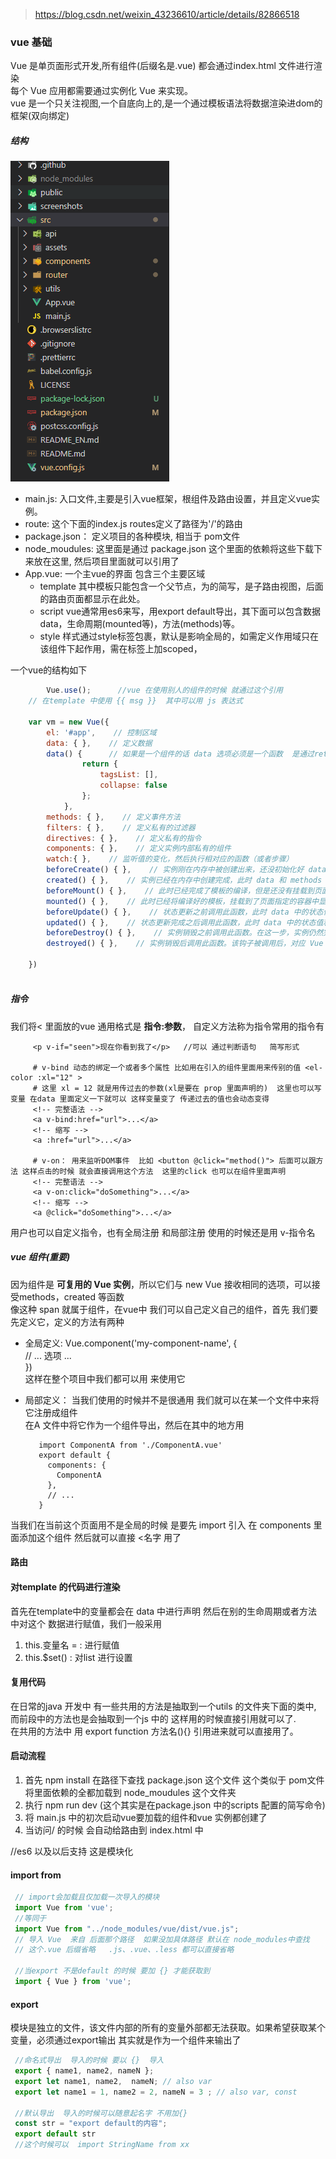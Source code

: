 > https://blog.csdn.net/weixin_43236610/article/details/82866518

### vue 基础
   Vue 是单页面形式开发,所有组件(后缀名是.vue) 都会通过index.html 文件进行渲染  
   每个 Vue 应用都需要通过实例化 Vue 来实现。  
   vue 是一个只关注视图,一个自底向上的,是一个通过模板语法将数据渲染进dom的框架(双向绑定)
   
   ##### 结构
   ![image](image/vue项目结构.png)  
   * main.js: 入口文件,主要是引入vue框架，根组件及路由设置，并且定义vue实例。
   * route: 这个下面的index.js routes定义了路径为'/'的路由
   * package.json： 定义项目的各种模块, 相当于 pom文件
   * node_moudules:  这里面是通过 package.json 这个里面的依赖将这些下载下来放在这里, 然后项目里面就可以引用了
   * App.vue: 一个主vue的界面 包含三个主要区域
        - template 
          其中模板只能包含一个父节点，<router-view/>为<router-view></router-view>的简写，是子路由视图，后面的路由页面都显示在此处。
        - script
          vue通常用es6来写，用export default导出，其下面可以包含数据data，生命周期(mounted等)，方法(methods)等。
        - style
          样式通过style标签<style></style>包裹，默认是影响全局的，如需定义作用域只在该组件下起作用，需在标签上加scoped，<style scoped></style>
    
   一个vue的结构如下
   ```javascript
           Vue.use();      //vue 在使用别人的组件的时候 就通过这个引用
       // 在template 中使用 {{ msg }}  其中可以用 js 表达式 
   
       var vm = new Vue({
           el: '#app',    // 控制区域
           data: { },    // 定义数据
           data() {      // 如果是一个组件的话 data 选项必须是一个函数  是通过return 和数据相关联的  
                   return {
                       tagsList: [],
                       collapse: false
                   };
               },   
           methods: { },    // 定义事件方法
           filters: { },    // 定义私有的过滤器
           directives: { },    // 定义私有的指令
           components: { },    // 定义实例内部私有的组件
           watch:{ },    // 监听值的变化，然后执行相对应的函数（或者步骤）
           beforeCreate() { },    // 实例刚在内存中被创建出来，还没初始化好 data 和 methods 属性之前调用此函数
           created() { },    // 实例已经在内存中创建完成，此时 data 和 methods 属性初始化完成，页面（HTML）加载完成之前（未开始编译模板）调用此函数。执行顺序：父组件 -> 子组件
           beforeMount() { },    // 此时已经完成了模板的编译，但是还没有挂载到页面中，在挂载开始之前调用此函数
           mounted() { },    // 此时已经将编译好的模板，挂载到了页面指定的容器中显示。页面（HTML）加载完成之后调用此函数。执行顺序：子组件 -> 父组件
           beforeUpdate() { },    // 状态更新之前调用此函数，此时 data 中的状态值是最新的，但是界面上显示的数据还是旧的，因为此时还没有开始重新渲染 DOM 节点
           updated() { },    // 状态更新完成之后调用此函数，此时 data 中的状态值和界面上显示的数据，都已经完成了更新，界面已经被重新渲染好了
           beforeDestroy() { },    // 实例销毁之前调用此函数。在这一步，实例仍然完全可用
           destroyed() { },    // 实例销毁后调用此函数。该钩子被调用后，对应 Vue 实例的所有指令都被解绑，所有的事件监听器被移除，所有的子实例也都被销毁
   
       })
       
   ```

   ##### 指令
   我们将< 里面放的vue 通用格式是 **指令:参数**， 自定义方法称为指令常用的指令有
   ```text
        <p v-if="seen">现在你看到我了</p>   //可以 通过判断语句   简写形式 
        
        # v-bind 动态的绑定一个或者多个属性 比如用在引入的组件里面用来传别的值 <el-color :xl="12" > 
        # 这里 xl = 12 就是用传过去的参数(xl是要在 prop 里面声明的)  这里也可以写变量 在data 里面定义一下就可以 这样变量变了 传递过去的值也会动态变得
        <!-- 完整语法 -->
        <a v-bind:href="url">...</a>
        <!-- 缩写 -->
        <a :href="url">...</a>
    
        # v-on： 用来监听DOM事件  比如 <button @click="method()"> 后面可以跟方法 这样点击的时候 就会直接调用这个方法  这里的click 也可以在组件里面声明
        <!-- 完整语法 -->
        <a v-on:click="doSomething">...</a>
        <!-- 缩写 -->
        <a @click="doSomething">...</a>
```
   用户也可以自定义指令，也有全局注册 和局部注册 使用的时候还是用 v-指令名




   ##### vue 组件(重要)
   因为组件是 **可复用的 Vue 实例**，所以它们与 new Vue 接收相同的选项，可以接受methods，created 等函数  
   像这种<span></span>  span 就属于组件，在vue中 我们可以自己定义自己的组件，首先 我们要先定义它，定义的方法有两种
   * 全局定义: Vue.component('my-component-name', {  
             // ... 选项 ...  
           })   
           这样在整个项目中我们都可以用 <my-component-name></my-component-name> 来使用它
   * 局部定义： 当我们使用的时候并不是很通用 我们就可以在某一个文件中来将它注册成组件  
            在A 文件中将它作为一个组件导出，然后在其中的地方用  
            
            import ComponentA from './ComponentA.vue'
            export default {
              components: {
                ComponentA
              },
              // ...
            }
   
   当我们在当前这个页面用不是全局的时候 是要先 import 引入 在 components 里面添加这个组件 然后就可以直接 <名字 用了 
   
   #### 路由
   
   
   
   #### 对template 的代码进行渲染
   首先在template中的变量都会在 data 中进行声明 然后在别的生命周期或者方法中对这个 数据进行赋值，我们一般采用  
   1. this.变量名 = : 进行赋值
   2. this.$set() : 对list 进行设置
   
   #### 复用代码
   在日常的java 开发中 有一些共用的方法是抽取到一个utils 的文件夹下面的类中, 而前段中的方法也是会抽取到一个js 中的 这样用的时候直接引用就可以了.  
   在共用的方法中 用 export function 方法名(){} 引用进来就可以直接用了。  

   
   #### 启动流程
   1. 首先 npm  install  在路径下查找 package.json 这个文件 这个类似于 pom文件 将里面依赖的全都加载到 node_moudules 这个文件夹
   2. 执行 npm run dev  (这个其实是在package.json 中的scripts 配置的简写命令)
   3. 将 main.js 中的初次启动vue要加载的组件和vue 实例都创建了 
   4. 当访问/ 的时候 会自动给路由到 index.html 中
   

//es6 以及以后支持   这是模块化
#### import from 
   ```js
    // import会加载且仅加载一次导入的模块
    import Vue from 'vue';
    //等同于 
    import Vue from "../node_modules/vue/dist/vue.js";
    // 导入 Vue  来自 后面那个路径  如果没加具体路径 默认在 node_modules中查找
    // 这个.vue 后缀省略   .js、.vue、.less 都可以直接省略
    
    //当export 不是default 的时候 要加 {} 才能获取到
    import { Vue } from 'vue';
   ```
#### export 
   模块是独立的文件，该文件内部的所有的变量外部都无法获取。如果希望获取某个变量，必须通过export输出 其实就是作为一个组件来输出了  
   ```js
    //命名式导出  导入的时候 要以 {}  导入
    export { name1, name2, nameN };
    export let name1, name2,  nameN; // also var
    export let name1 = 1, name2 = 2, nameN = 3 ; // also var, const
    
    //默认导出  导入的时候可以随意起名字 不用加{}
    const str = "export default的内容";
    export default str  
    //这个时候可以  import StringName from xx
   ```